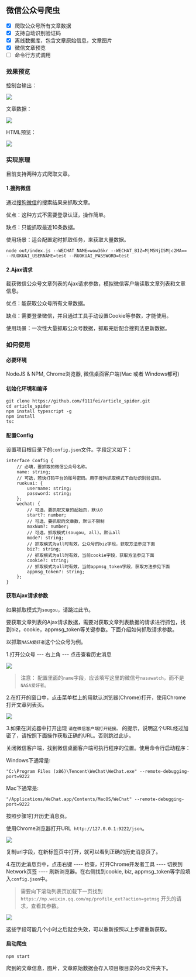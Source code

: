 ## 微信公众号爬虫

- [x] 爬取公众号所有文章数据
- [x] 支持自动识别验证码
- [x] 离线数据库，包含文章原始信息，文章图片
- [x] 微信文章预览
- [ ] 命令行方式调用

### 效果预览

控制台输出：

![](/images/demo_1.png)

文章数据：

![](/images/demo_2.png)

HTML预览：

![](/images/demo_3.png)

### 实现原理

目前支持两种方式爬取文章。

#### 1.搜狗微信

通过[搜狗微信](http://weixin.sogou.com/)的搜索结果来抓取文章。

优点：这种方式不需要登录认证，操作简单。

缺点：只能抓取最近10条数据。

使用场景：适合配置定时抓取任务，来获取大量数据。

```
node out/index.js --WECHAT_NAME=wow36kr --WECHAT_BIZ=MjM5NjI5Mjc2MA== --RUOKUAI_USERNAME=test --RUOKUAI_PASSWORD=test
```

#### 2.Ajax请求

截获微信公众号文章列表的Ajax请求参数，模拟微信客户端读取文章列表和文章信息。

优点：能获取公众号所有文章数据。

缺点：需要登录微信，并且通过工具手动设置Cookie等参数，才能使用。

使用场景：一次性大量抓取公众号数据，抓取完后配合搜狗法更新数据。


### 如何使用

#### 必要环境

NodeJS & NPM, Chrome浏览器, 微信桌面客户端(Mac 或者 Windows都可)

#### 初始化环境和编译

    git clone https://github.com/f111fei/article_spider.git
    cd article_spider
    npm install typescript -g
    npm install
    tsc

#### 配置Config

设置项目根目录下的`config.json`文件。字段定义如下：

```
interface Config {
    // 必填，要抓取的微信公众号名称。
    name: string;
    // 可选，若快打码平台的账号密码。用于搜狗抓取模式下自动识别验证码。
    ruokuai: {
        username: string;
        password: string;
    };
    wechat: {
        // 可选，要抓取文章的起始页，默认0
        start?: number;
        // 可选，要抓取的文章数，默认不限制
        maxNum?: number;
        // 可选，抓取模式(sougou, all)。默认all
        mode?: string;
        // 抓取模式为all时有效，公众号的biz字段，获取方法参见下面
        biz?: string;
        // 抓取模式为all时有效，当前cookie字段，获取方法参见下面
        cookie?: string;
        // 抓取模式为all时有效，当前appmsg_token字段，获取方法参见下面
        appmsg_token?: string;
    };
}
```

#### 获取Ajax请求参数

如果抓取模式为`sougou`，请跳过此节。

要获取文章列表的Ajax请求数据，需要对获取文章列表数据的请求进行抓包，找到biz，cookie，appmsg_token等关键参数。下面介绍如何抓取请求参数。

以抓取`NASA爱好者`这个公众号为例。

1.打开公众号 --- 右上角 --- 点击查看历史消息

![](/images/1.png)

> 注意： 配置里面的`name`字段，应该填写这里的微信号`nasawatch`，而不是`NASA爱好者`。

2.在打开的窗口中，点击菜单栏上的用默认浏览器(Chrome)打开，使用Chrome打开文章列表页。

![](/images/2.png)

3.如果在浏览器中打开出现 `请在微信客户端打开链接。` 的提示，说明这个URL经过加密了，请按照下面操作获取正确的URL。否则跳过此步。

关闭微信客户端，找到微信桌面客户端可执行程序的位置。使用命令行启动程序：

Windows下通常是:

    "C:\Program Files (x86)\Tencent\WeChat\WeChat.exe" --remote-debugging-port=9222

Mac下通常是:

    "/Applications/WeChat.app/Contents/MacOS/WeChat" --remote-debugging-port=9222

按照步骤1打开历史消息页。

使用Chrome浏览器打开URL  `http://127.0.0.1:9222/json`。

![](/images/3.png)

复制url字段，在新标签页中打开，就可以看到正确的历史消息页了。

4.在历史消息页中，点击右键 ---- 检查，打开Chrome开发者工具 ---- 切换到Network页签 ---- 刷新浏览器。在右侧找到cookie, biz, appmsg_token等字段填入`config.json`中。

> 需要向下滚动列表页加载下一页找到 `https://mp.weixin.qq.com/mp/profile_ext?action=getmsg` 开头的请求，查看其参数。

![](/images/4.png)

这些字段可能几个小时之后就会失效，可以重新按照以上步骤重新获取。

#### 启动爬虫

    npm start

爬到的文章信息，图片，文章原始数据会存入项目根目录的db文件夹下。
